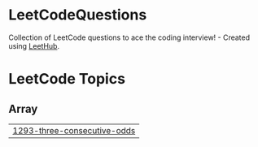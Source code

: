 # LeetCodeQuestions
Collection of LeetCode questions to ace the coding interview! - Created using [LeetHub](https://github.com/QasimWani/LeetHub).

<!---LeetCode Topics Start-->
# LeetCode Topics
## Array
|  |
| ------- |
| [1293-three-consecutive-odds](https://github.com/krishna13052001/LeetCodeQuestions/tree/master/1293-three-consecutive-odds) |
<!---LeetCode Topics End-->